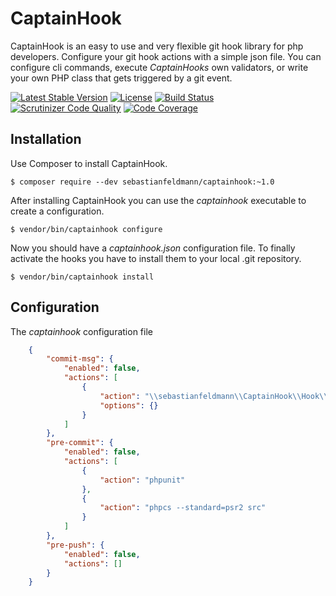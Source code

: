 # CaptainHook

CaptainHook is an easy to use and very flexible git hook library for
php developers.
Configure your git hook actions with a simple json file. You can
configure cli commands, execute *CaptainHooks* own validators, or write
your own PHP class that gets triggered by a git event. 

[![Latest Stable Version](https://poser.pugx.org/sebastianfeldmann/captainhook/v/stable.svg?v=1)](https://packagist.org/packages/sebastianfeldmann/captainhook)
[![License](https://poser.pugx.org/sebastianfeldmann/captainhook/license.svg?v=1)](https://packagist.org/packages/sebastianfeldmann/captainhook)
[![Build Status](https://travis-ci.org/sebastianfeldmann/captainhook.svg?branch=master)](https://travis-ci.org/sebastianfeldmann/captainhook)
[![Scrutinizer Code Quality](https://scrutinizer-ci.com/g/sebastianfeldmann/captainhook/badges/quality-score.png?b=master&v=1)](https://scrutinizer-ci.com/g/sebastianfeldmann/captainhook/?branch=master)
[![Code Coverage](https://scrutinizer-ci.com/g/sebastianfeldmann/captainhook/badges/coverage.png?b=master&v=1)](https://scrutinizer-ci.com/g/sebastianfeldmann/captainhook/?branch=master)

## Installation

Use Composer to install CaptainHook.

    $ composer require --dev sebastianfeldmann/captainhook:~1.0
    
After installing CaptainHook you can use the *captainhook* executable to create a configuration.

    $ vendor/bin/captainhook configure
     
Now you should have a *captainhook.json* configuration file.
To finally activate the hooks you have to install them to your local .git repository. 

    $ vendor/bin/captainhook install

## Configuration

The *captainhook* configuration file
```json
    {
        "commit-msg": {
            "enabled": false,
            "actions": [
                {
                    "action": "\\sebastianfeldmann\\CaptainHook\\Hook\\Message\\Beams",
                    "options": {}
                }
            ]
        },
        "pre-commit": {
            "enabled": false,
            "actions": [
                {
                    "action": "phpunit"
                },
                {
                    "action": "phpcs --standard=psr2 src"
                }
            ]
        },
        "pre-push": {
            "enabled": false,
            "actions": []
        }
    }
```
